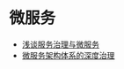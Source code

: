 # 微服务

* [浅谈服务治理与微服务](https://blog.csdn.net/suifeng3051/article/details/53992560)
* [微服务架构体系的深度治理](https://www.infoq.cn/article/q65dDiRTdSbF*E6Ki2P4)